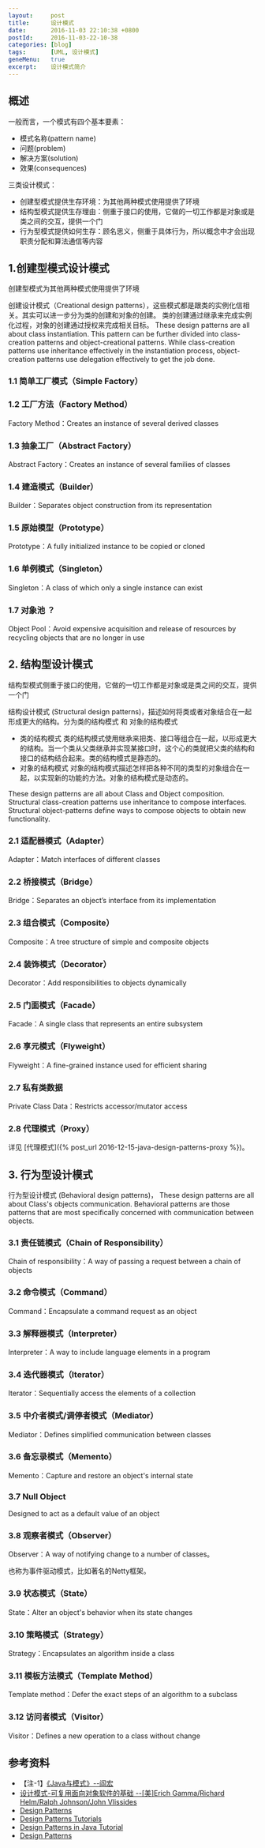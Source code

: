 ```yaml
---
layout:     post
title:      设计模式
date:       2016-11-03 22:10:38 +0800
postId:     2016-11-03-22-10-38
categories: [blog]
tags:       [UML, 设计模式]
geneMenu:   true
excerpt:    设计模式简介
---
```


## 概述

一般而言，一个模式有四个基本要素：
* 模式名称(pattern name)
* 问题(problem) 
* 解决方案(solution) 
* 效果(consequences) 

三类设计模式：
* 创建型模式提供生存环境：为其他两种模式使用提供了环境
* 结构型模式提供生存理由：侧重于接口的使用，它做的一切工作都是对象或是类之间的交互，提供一个门
* 行为型模式提供如何生存：顾名思义，侧重于具体行为，所以概念中才会出现职责分配和算法通信等内容

## 1.创建型模式设计模式

创建型模式为其他两种模式使用提供了环境

创建设计模式（Creational design patterns），这些模式都是跟类的实例化信相关。其实可以进一步分为类的创建和对象的创建。
类的创建通过继承来完成实例化过程，对象的创建通过授权来完成相关目标。
These design patterns are all about class instantiation. This pattern can be further divided into class-creation patterns
and object-creational patterns. While class-creation patterns use inheritance effectively in the instantiation process,
object-creation patterns use delegation effectively to get the job done.

### 1.1 简单工厂模式（Simple Factory）

### 1.2 工厂方法（Factory Method）
Factory Method：Creates an instance of several derived classes

### 1.3 抽象工厂（Abstract Factory）
Abstract Factory：Creates an instance of several families of classes

### 1.4 建造模式（Builder）
Builder：Separates object construction from its representation

### 1.5 原始模型（Prototype）
Prototype：A fully initialized instance to be copied or cloned

### 1.6 单例模式（Singleton）
Singleton：A class of which only a single instance can exist

### 1.7 对象池 ？
Object Pool：Avoid expensive acquisition and release of resources by recycling objects that are no longer in use

## 2. 结构型设计模式

结构型模式侧重于接口的使用，它做的一切工作都是对象或是类之间的交互，提供一个门

结构设计模式 (Structural design patterns)，描述如何将类或者对象结合在一起形成更大的结构。分为类的结构模式 和 对象的结构模式

* 类的结构模式
    类的结构模式使用继承来把类、接口等组合在一起，以形成更大的结构。当一个类从父类继承并实现某接口时，这个心的类就把父类的结构和接口的结构结合起来。类的结构模式是静态的。
* 对象的结构模式
    对象的结构模式描述怎样把各种不同的类型的对象组合在一起，以实现新的功能的方法。对象的结构模式是动态的。

These design patterns are all about Class and Object composition. 
Structural class-creation patterns use inheritance to compose interfaces. 
Structural object-patterns define ways to compose objects to obtain new functionality.

### 2.1 适配器模式（Adapter）

Adapter：Match interfaces of different classes

### 2.2 桥接模式（Bridge）
Bridge：Separates an object’s interface from its implementation

### 2.3 组合模式（Composite）
Composite：A tree structure of simple and composite objects

### 2.4 装饰模式（Decorator）
Decorator：Add responsibilities to objects dynamically

### 2.5 门面模式（Facade）
Facade：A single class that represents an entire subsystem

### 2.6 享元模式（Flyweight）
Flyweight：A fine-grained instance used for efficient sharing

### 2.7 私有类数据
Private Class Data：Restricts accessor/mutator access

### 2.8 代理模式（Proxy）
详见 [代理模式]({% post_url 2016-12-15-java-design-patterns-proxy %})。

## 3. 行为型设计模式
行为型设计模式 (Behavioral design patterns)，
These design patterns are all about Class's objects communication. 
Behavioral patterns are those patterns that are most
specifically concerned with communication between objects.

### 3.1 责任链模式（Chain of Responsibility）
Chain of responsibility：A way of passing a request between a chain of objects

### 3.2 命令模式（Command）
Command：Encapsulate a command request as an object

### 3.3 解释器模式（Interpreter）
Interpreter：A way to include language elements in a program

### 3.4 迭代器模式（Iterator）
Iterator：Sequentially access the elements of a collection

### 3.5 中介者模式/调停者模式（Mediator）
Mediator：Defines simplified communication between classes

### 3.6 备忘录模式（Memento）
Memento：Capture and restore an object's internal state

### 3.7 Null Object
Designed to act as a default value of an object

### 3.8 观察者模式（Observer）
Observer：A way of notifying change to a number of classes。

也称为事件驱动模式，比如著名的Netty框架。

### 3.9 状态模式（State）
State：Alter an object's behavior when its state changes

### 3.10 策略模式（Strategy）
Strategy：Encapsulates an algorithm inside a class

### 3.11 模板方法模式（Template Method）
Template method：Defer the exact steps of an algorithm to a subclass

### 3.12 访问者模式（Visitor）
Visitor：Defines a new operation to a class without change

## 参考资料

* 【注-1】[《Java与模式》--阎宏](https://book.douban.com/subject/1214074/)
* [设计模式-可复用面向对象软件的基础 --[美]Erich Gamma/Richard Helm/Ralph Johnson/John Vlissides](https://book.douban.com/subject/1052241/)
* [Design Patterns](https://sourcemaking.com/design_patterns)
* [Design Patterns Tutorials](http://www.avajava.com/tutorials/categories/design-patterns)
* [Design Patterns in Java Tutorial](http://www.tutorialspoint.com/design_pattern/)
* [Design Patterns](http://www.oodesign.com/)
